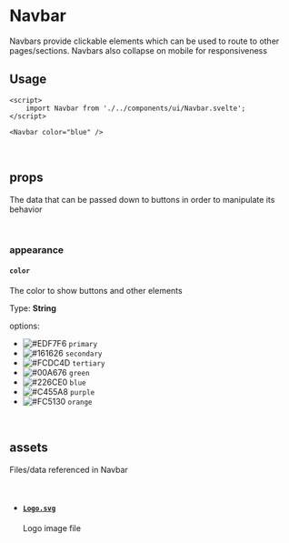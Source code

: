 # Navbar

Navbars provide clickable elements which can be used to route to other pages/sections. Navbars also collapse on mobile for responsiveness
<br/>

## Usage

```svelte
<script>
	import Navbar from './../components/ui/Navbar.svelte';
</script>

<Navbar color="blue" />
```

<br/>

## props

The data that can be passed down to buttons in order to manipulate its behavior

<br/>

### appearance

#### `color`

The color to show buttons and other elements

Type: <strong>String</strong>

options:

- ![#EDF7F6](https://via.placeholder.com/15/EDF7F6/000000?text=+) `primary`
- ![#161626](https://via.placeholder.com/15/161626/000000?text=+) `secondary`
- ![#FCDC4D](https://via.placeholder.com/15/FCDC4D/000000?text=+) `tertiary`
- ![#00A676](https://via.placeholder.com/15/00A676/000000?text=+) `green`
- ![#226CE0](https://via.placeholder.com/15/226CE0/000000?text=+) `blue`
- ![#C455A8](https://via.placeholder.com/15/C455A8/000000?text=+) `purple`
- ![#FC5130](https://via.placeholder.com/15/FC5130/000000?text=+) `orange`

<br/>

## assets

Files/data referenced in Navbar

<br/>

- #### [`Logo.svg`](https://github.com/Yes-Marketing/landing/blob/master/public/images/logo.svg)
  Logo image file

<br/>
